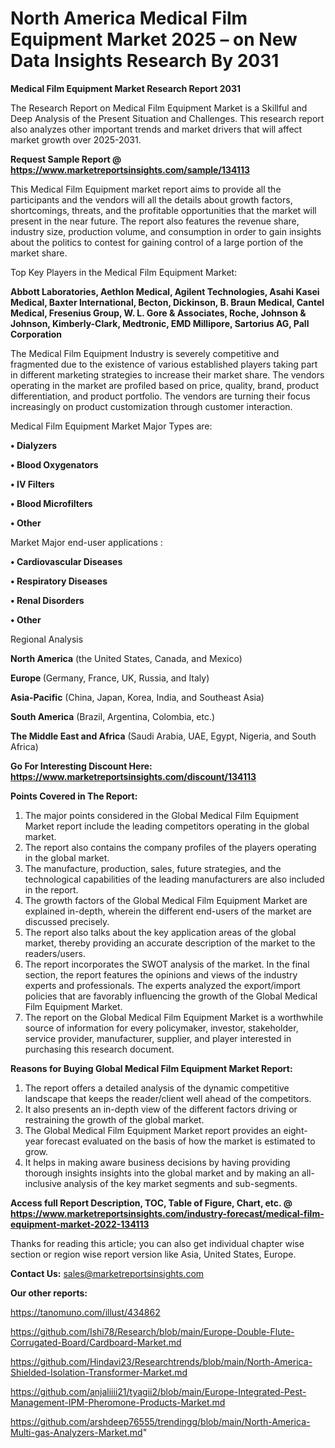 # North America Medical Film Equipment Market 2025 – on New Data Insights Research By 2031

<strong>Medical Film Equipment Market Research Report 2031</strong>

The Research Report on Medical Film Equipment Market is a Skillful and Deep Analysis of the Present Situation and Challenges. This research report also analyzes other important trends and market drivers that will affect market growth over 2025-2031.

<strong>Request Sample Report @ <a href=https://www.marketreportsinsights.com/sample/134113>https://www.marketreportsinsights.com/sample/134113</a></strong>

This Medical Film Equipment market report aims to provide all the participants and the vendors will all the details about growth factors, shortcomings, threats, and the profitable opportunities that the market will present in the near future. The report also features the revenue share, industry size, production volume, and consumption in order to gain insights about the politics to contest for gaining control of a large portion of the market share.

Top Key Players in the Medical Film Equipment Market:

<strong>Abbott Laboratories, Aethlon Medical, Agilent Technologies, Asahi Kasei Medical, Baxter International, Becton, Dickinson, B. Braun Medical, Cantel Medical, Fresenius Group, W. L. Gore & Associates, Roche, Johnson & Johnson, Kimberly-Clark, Medtronic, EMD Millipore, Sartorius AG, Pall Corporation</strong>

The Medical Film Equipment Industry is severely competitive and fragmented due to the existence of various established players taking part in different marketing strategies to increase their market share. The vendors operating in the market are profiled based on price, quality, brand, product differentiation, and product portfolio. The vendors are turning their focus increasingly on product customization through customer interaction.

Medical Film Equipment Market Major Types are:

<strong>• Dialyzers

• Blood Oxygenators

• IV Filters

• Blood Microfilters

• Other</strong>

Market Major end-user applications :

<strong>• Cardiovascular Diseases

• Respiratory Diseases

• Renal Disorders

• Other</strong>

Regional Analysis

</u><strong><b>North America</b></strong> (the United States, Canada, and Mexico)

<strong><b>Europe </b></strong>(Germany, France, UK, Russia, and Italy)

<strong><b>Asia-Pacific</b></strong> (China, Japan, Korea, India, and Southeast Asia)

<strong><b>South America</b></strong> (Brazil, Argentina, Colombia, etc.)

<strong><b>The Middle East and Africa</b></strong> (Saudi Arabia, UAE, Egypt, Nigeria, and South Africa)

<strong>Go For Interesting Discount Here: <a href=https://www.marketreportsinsights.com/discount/134113>https://www.marketreportsinsights.com/discount/134113</a></strong>

<strong>Points Covered in The Report:</strong>
<ol>
  <li>The major points considered in the Global Medical Film Equipment Market report include the leading competitors operating in the global market.</li>
  <li>The report also contains the company profiles of the players operating in the global market.</li>
  <li>The manufacture, production, sales, future strategies, and the technological capabilities of the leading manufacturers are also included in the report.</li>
  <li>The growth factors of the Global Medical Film Equipment Market are explained in-depth, wherein the different end-users of the market are discussed precisely.</li>
  <li>The report also talks about the key application areas of the global market, thereby providing an accurate description of the market to the readers/users.</li>
  <li>The report incorporates the SWOT analysis of the market. In the final section, the report features the opinions and views of the industry experts and professionals. The experts analyzed the export/import policies that are favorably influencing the growth of the Global Medical Film Equipment Market.</li>
  <li>The report on the Global Medical Film Equipment Market is a worthwhile source of information for every policymaker, investor, stakeholder, service provider, manufacturer, supplier, and player interested in purchasing this research document.</li>
</ol>
<strong>Reasons for Buying Global Medical Film Equipment Market Report:</strong>

<ol>
  <li>The report offers a detailed analysis of the dynamic competitive landscape that keeps the reader/client well ahead of the competitors.</li>
  <li>It also presents an in-depth view of the different factors driving or restraining the growth of the global market.</li>
  <li>The Global Medical Film Equipment Market report provides an eight-year forecast evaluated on the basis of how the market is estimated to grow.</li>
  <li>It helps in making aware business decisions by having providing thorough insights insights into the global market and by making an all-inclusive analysis of the key market segments and sub-segments.</li>
</ol>
<strong>Access full Report Description, TOC, Table of Figure, Chart, etc. @ <a href=https://www.marketreportsinsights.com/industry-forecast/medical-film-equipment-market-2022-134113>https://www.marketreportsinsights.com/industry-forecast/medical-film-equipment-market-2022-134113</a></strong>


Thanks for reading this article; you can also get individual chapter wise section or region wise report version like Asia, United States, Europe.

<strong>Contact Us:</strong>
sales@marketreportsinsights.com

<strong>Our other reports:</strong>

<a href=https://tanomuno.com/illust/434862>https://tanomuno.com/illust/434862</a>

<a href=https://github.com/Ishi78/Research/blob/main/Europe-Double-Flute-Corrugated-Board/Cardboard-Market.md>https://github.com/Ishi78/Research/blob/main/Europe-Double-Flute-Corrugated-Board/Cardboard-Market.md</a>

<a href=https://github.com/Hindavi23/Researchtrends/blob/main/North-America-Shielded-Isolation-Transformer-Market.md>https://github.com/Hindavi23/Researchtrends/blob/main/North-America-Shielded-Isolation-Transformer-Market.md</a>

<a href=https://github.com/anjaliiii21/tyagii2/blob/main/Europe-Integrated-Pest-Management-IPM-Pheromone-Products-Market.md>https://github.com/anjaliiii21/tyagii2/blob/main/Europe-Integrated-Pest-Management-IPM-Pheromone-Products-Market.md</a>

<a href=https://github.com/arshdeep76555/trendingg/blob/main/North-America-Multi-gas-Analyzers-Market.md>https://github.com/arshdeep76555/trendingg/blob/main/North-America-Multi-gas-Analyzers-Market.md</a>"
